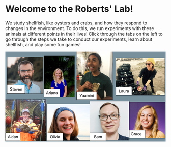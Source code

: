 # Welcome to the Roberts' Lab!

We study shellfish, like oysters and crabs, and how they respond to changes in the environment. To do this, we run experiments with these animals at different points in their lives! Click through the tabs on the left to go through the steps we take to conduct our experiments, learn about shellfish, and play some fun games!

![img](https://github.com/RobertsLab/Open-House-2021/blob/main/images/SEAS2021-people-collage.png)

